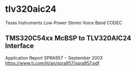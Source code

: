 # tlv320aic24
Texas Instruments Low-Power Stereo Voice Band CODEC

## TMS320C54xx McBSP to TLV320AIC24 Interface
Application Report SPRA957 − September 2003
https://www.ti.com/lit/an/spra957/spra957.pdf
